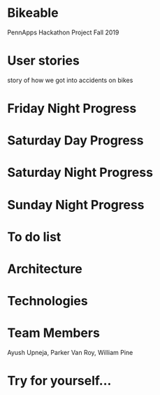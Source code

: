 # Bikeable
PennApps Hackathon Project Fall 2019

# User stories
story of how we got into accidents on bikes

# Friday Night Progress

# Saturday Day Progress

# Saturday Night Progress

# Sunday Night Progress

# To do list

# Architecture

# Technologies

# Team Members
Ayush Upneja, Parker Van Roy, William Pine

# Try for yourself...


